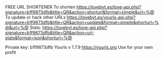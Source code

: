 FREE URL SHORTENER
To shorten
https://lovebyt.es/love-api.php?signature=b1f9873dfb&title=QR&action=shorturl&format=simple&url=%@
To update or hack other URLs
https://lovebyt.es/yourls-api.php?signature=b1f9873dfb&title=QR&action=update&format=simple&shorturl=%@&url=%@
Stats:
https://lovebyt.es/love-api.php?signature=b1f9873dfb&title=QR&action=url-stats&format=json&shorturl=%@
 
 
Private key: b1f9873dfb
Yourls v 1.7.9
https://yourls.org
Use for your own profit
